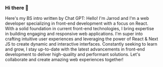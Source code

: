 ### Hi there 👋
Here's my BS intro written by Chat GPT: Hello! I'm Jarrod and I'm a web developer specializing in front-end development with a focus on React. With a solid foundation in current front-end technologies, I bring expertise in building engaging and responsive web applications. I'm super into crafting intuitive user experiences and leveraging the power of React & Next JS to create dynamic and interactive interfaces. Constantly seeking to learn and grow, I stay up-to-date with the latest advancements in front-end development to deliver high-quality and performant solutions. Let's collaborate and create amazing web experiences together!

<!--
**jarrodmedrano/jarrodmedrano** is a ✨ _special_ ✨ repository because its `README.md` (this file) appears on your GitHub profile.

Here are some ideas to get you started:

- 🔭 I’m currently working on ...
- 🌱 I’m currently learning ...
- 👯 I’m looking to collaborate on ...
- 🤔 I’m looking for help with ...
- 💬 Ask me about ...
- 📫 How to reach me: ...
- 😄 Pronouns: ...
- ⚡ Fun fact: ...
-->
